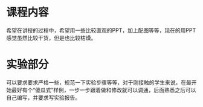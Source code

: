 # 课程内容
  希望在讲授的过程中，希望用一些比较直观的PPT，加上配图等等，现在的用PPT感觉虽然比较干货，但是也比较枯燥。
  
# 实验部分
  可以要求要求严格一些，规范一下实验步骤等等，对于刚接触的学生来说，在最开始最好有个“傻瓜式”样例，一步一步跟着做和修改就可以调通，后面熟悉之后可以自己编写，并要求写实验报告。
